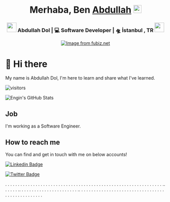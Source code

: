 <div align="center">
   <h1>Merhaba, Ben <a href="https://www.instagram.com/4bdl1h.d1/?hl=tr">Abdullah</a> <img src="https://media.giphy.com/media/hvRJCLFzcasrR4ia7z/giphy.gif" width="25px"> </h1>
</div>
<div align="center">
   <h3>
   <img src="https://media.giphy.com/media/WUlplcMpOCEmTGBtBW/giphy.gif" width="30">  
   Abdullah Dol | 💻 Software Developer | 🛸 İstanbul , TR  <img src="https://media.giphy.com/media/WUlplcMpOCEmTGBtBW/giphy.gif" width="30">
   </h3>
   <a href="https://github.com/Abdullah-Dol/">
   <img src="http://www.fubiz.net/wp-content/uploads/2017/03/cityillustrationsdigital6.jpg" alt="Image from fubiz.net" /> 
   </a>
</div>







# 👋 Hi there

My name is Abdullah Dol, I'm here to learn and share what I've learned.


![visitors](https://img.shields.io/badge/dynamic/json?color=informational&label=visitor%20count&query=value&url=https%3A%2F%2Fapi.countapi.xyz%2Fhit%2Fabdullahdol.abdullahdol%2Freadme)

![Engin's GitHub Stats](https://github-readme-stats.vercel.app/api?username=abdullahdol&show_icons=true)

##  Job

I'm working as a Software Engineer.



## How to reach me

You can find and get in touch with me on below accounts!

[![Linkedin Badge](https://img.shields.io/badge/abdullahdol-follow%20on%20linkedin-blue?style=for-the-badge&logo=linkedin)](https://www.linkedin.com/in/abdullah-dol-b887b8196/)

[![Twitter Badge](https://img.shields.io/badge/abdullahdol-follow%20on%20twitter-blue?style=for-the-badge&logo=twitter)](https://twitter.com/abdullah_dol4/)

.
.
.
.
.
.
.
.
.
.
.
.
.
.
.
.
.
.
.
.
.
.
.
.
.
.
.
.
.
.
.
.
.
.
.
.
.
.
.
.
.
.
.
.
.
.
.
.
.
.
.
.
.
.
.
.
.
.
.
.
.
.
..
.
.
.
.
.
..
.
.
.
.
.
.
.
.
.
.
.
.
.
.
.
.
.
.
.
.
.
.
..
.
.
.
.
.
.
.
.
.
.
.
.
.
.
.
.
.
.
.
.
.
.
.
.
.
.
.
.
.
.
.
.
.
.
.
.
.
.
.
.
.
.
.
.
.
.
.
.
